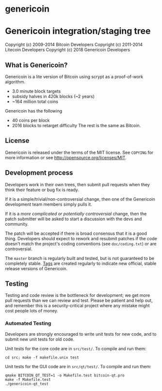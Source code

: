 # genericoin
Genericoin integration/staging tree
================================


Copyright (c) 2009-2014 Bitcoin Developers
Copyright (c) 2011-2014 Litecoin Developers
Copyright (c) 2018 Genericoin Developers

What is Genericoin?
----------------

Genericoin is a lite version of Bitcoin using scrypt as a proof-of-work algorithm.
 - 3.0 minute block targets
 - subsidy halves in 420k blocks (~2 years)
 - ~164 million total coins

Genericoin has the following
 - 40 coins per block
 - 2016 blocks to retarget difficulty
The rest is the same as Bitcoin.


License
-------

Genericoin is released under the terms of the MIT license. See `COPYING` for more
information or see http://opensource.org/licenses/MIT.

Development process
-------------------

Developers work in their own trees, then submit pull requests when they think
their feature or bug fix is ready.

If it is a simple/trivial/non-controversial change, then one of the Genericoin
development team members simply pulls it.

If it is a *more complicated or potentially controversial* change, then the patch
submitter will be asked to start a discussion with the devs and community.

The patch will be accepted if there is broad consensus that it is a good thing.
Developers should expect to rework and resubmit patches if the code doesn't
match the project's coding conventions (see `doc/coding.txt`) or are
controversial.

The `master` branch is regularly built and tested, but is not guaranteed to be
completely stable. [Tags](https://github.com/tommyallegro/genericoin/tags) are created
regularly to indicate new official, stable release versions of Genericoin.

Testing
-------

Testing and code review is the bottleneck for development; we get more pull
requests than we can review and test. Please be patient and help out, and
remember this is a security-critical project where any mistake might cost people
lots of money.

### Automated Testing

Developers are strongly encouraged to write unit tests for new code, and to
submit new unit tests for old code.

Unit tests for the core code are in `src/test/`. To compile and run them:

    cd src; make -f makefile.unix test

Unit tests for the GUI code are in `src/qt/test/`. To compile and run them:

    qmake BITCOIN_QT_TEST=1 -o Makefile.test bitcoin-qt.pro
    make -f Makefile.test
    ./genericoin-qt_test

